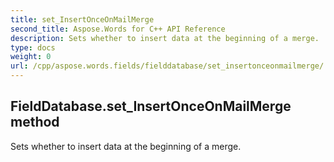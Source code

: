 ```yaml
---
title: set_InsertOnceOnMailMerge
second_title: Aspose.Words for C++ API Reference
description: Sets whether to insert data at the beginning of a merge. 
type: docs
weight: 0
url: /cpp/aspose.words.fields/fielddatabase/set_insertonceonmailmerge/
---
```

## FieldDatabase.set_InsertOnceOnMailMerge method


Sets whether to insert data at the beginning of a merge.


